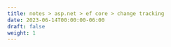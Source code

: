```yaml
---
title: notes > asp.net > ef core > change tracking
date: 2023-06-14T00:00:00-06:00
draft: false
weight: 1
---
```

